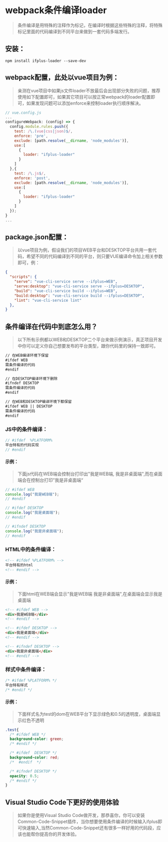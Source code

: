 # webpack条件编译loader
>条件编译是用特殊的注释作为标记，在编译时根据这些特殊的注释，将特殊标记里面的代码编译到不同平台来做到一套代码多端发行。

## 安装：

``` shell
npm install ifplus-loader --save-dev
```

## webpack配置，此处以vue项目为例：
>亲测在vue项目中如果js文件loader不放最后会出现部分失败的问题，推荐使用如下配置即可，如果其它项目可以按正常webpack的loader配置即可，如果发现问题可以添加enforce来控制loader执行顺序解决。

``` js
// vue.config.js
...
configureWebpack: (config) => {
  config.module.rules.push({
    test: /\.(vue|css|json)$/,
    enforce: 'pre',
    exclude: [path.resolve(__dirname, 'node_modules')],
    use:[
      {
        loader: "ifplus-loader"
      }
    ]
  },{
    test: /\.js$/,
    enforce: 'post',
    exclude: [path.resolve(__dirname, 'node_modules')],
    use:[
      {
        loader: "ifplus-loader"
      }
    ]
  });
}
...
```

## package.json配置：
>以vue项目为例，假设我们的项目WEB平台和DESKTOP平台共用一套代码，希望不同的代码编译到不同的平台，则只要VUE编译命令加上相关参数即可，例：

``` json
{
  "scripts": {
    "serve": "vue-cli-service serve --ifplus=WEB",
    "serve:desktop": "vue-cli-service serve --ifplus=DESKTOP",
    "build": "vue-cli-service build --ifplus=WEB",
    "build:desktop": "vue-cli-service build --ifplus=DESKTOP",
    "lint": "vue-cli-service lint"
  },
}
```

## 条件编译在代码中到底怎么用？
>以下所有示例都以WEB和DESKTOP二个平台来做示例演示，真正项目开发中你可以定义你自己想要发布的平台类型，跟你代码里的保持一致即可。

``` md
// 在WEB编译环境下保留
#ifdef WEB
需条件编译的代码
#endif

// 在DESKTOP编译环境下删除
#ifndef DESKTOP
需条件编译的代码
#endif

// 在WEB和DESKTOP编译环境下都保留
#ifdef WEB || DESKTOP
需条件编译的代码
#endif

```

### JS中的条件编译：
``` js
// #ifdef  %PLATFORM%
平台特有的代码实现
// #endif
```
#### 示例：
>下面js代码在WEB端会控制台打印出"我是WEB端, 我是非桌面端",而在桌面端会在控制台打印”我是非桌面端“
``` js
// #ifdef WEB
console.log("我是WEB端");
// #endif

// #ifdef DESKTOP
console.log("我是桌面端");
// #endif

// #ifndef DESKTOP
console.log("我是非桌面端");
// #endif
```

### HTML中的条件编译：
``` html
<!-- #ifdef %PLATFORM% -->
平台特有的html
<!-- #endif -->
```
#### 示例：
>下面html在WEB端会显示"我是WEB端 我是非桌面端",在桌面端会显示我是桌面端
``` html
<!-- #ifdef WEB -->
<div>我是WEB端</div>
<!-- #endif -->

<!-- #ifdef DESKTOP -->
<div>我是桌面端</div>
<!-- #endif -->

<!-- #ifndef DESKTOP -->
<div>我是非桌面端</div>
<!-- #endif -->
```
### 样式中条件编译：
``` css
/* #ifdef %PLATFORM% */
平台特有样式
/* #endif */
```
#### 示例：
>下面样式名为test的dom在WEB平台下显示绿色和0.5的透明度，桌面端显示红色不透明
``` css
.test{
  /* #ifdef WEB */
  background-color: green;
  /* #endif */

  /* #ifdef  DESKTOP */
  background-color: red;
  /*  #endif  */

  /* #ifndef DESKTOP */
  opacity: 0.5;
  /* #endif */
}
```

## Visual Studio Code下更好的使用体验
>如果你是使用Visual Studio Code做开发，那恭喜你，你可以安装Common-Code-Snippet插件，当你想要使用条件编译的时候输入ifplus即可快速输入,当然Common-Code-Snippet还有很多一样好用的代码段，应该也能帮你提高你的开发体验。